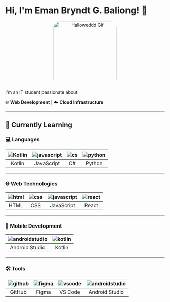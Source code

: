 # Hi, I'm Eman Bryndt G. Baliong! 👋

<div align="center">
  <img src="./assets/tiredhalloweddd.gif" width="200px" style="border-radius: 20px;" alt="Halloweddd Gif">
</div>

I'm an IT student passionate about:

🌐 **Web Development** | ☁️ **Cloud Infrastructure**

---

## 🌱 Currently Learning

### 💻 Languages
| ![Kotlin](https://skillicons.dev/icons?i=kotlin) | ![javascript](https://skillicons.dev/icons?i=javascript) | ![cs](https://skillicons.dev/icons?i=cs) | ![python](https://skillicons.dev/icons?i=python) |
|:---:|:---:|:---:|:---:|
| Kotlin | JavaScript | C# | Python |

---

### 🌐 Web Technologies
| ![html](https://skillicons.dev/icons?i=html) | ![css](https://skillicons.dev/icons?i=css) | ![javascript](https://skillicons.dev/icons?i=javascript) | ![react](https://skillicons.dev/icons?i=react) |
|:---:|:---:|:---:|:---:|
| HTML | CSS | JavaScript | React |

---

### 📱 Mobile Development
| ![androidstudio](https://skillicons.dev/icons?i=androidstudio) | ![kotlin](https://skillicons.dev/icons?i=kotlin) |
|:---:|:---:|
| Android Studio | Kotlin |

---

### 🛠️ Tools
| ![github](https://skillicons.dev/icons?i=github) | ![figma](https://skillicons.dev/icons?i=figma) | ![vscode](https://skillicons.dev/icons?i=vscode) | ![androidstudio](https://skillicons.dev/icons?i=androidstudio) |
|:---:|:---:|:---:|:---:|
| GitHub | Figma | VS Code | Android Studio |
